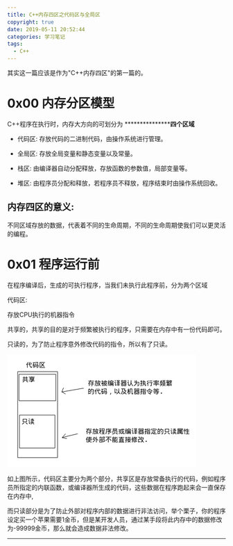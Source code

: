 ```yaml
---
title: C++内存四区之代码区与全局区
copyright: true
date: 2019-05-11 20:52:44
categories: 学习笔记
tags:
  - C++
---
```


其实这一篇应该是作为"C++内存四区"的第一篇的。

<!--more-->

# 0x00 内存分区模型

C++程序在执行时，内存大方向的可划分为 *****************四个区域**

   - 代码区: 存放代码的二进制代码，由操作系统进行管理。

   - 全局区: 存放全局变量和静态变量以及常量。

   - 栈区: 由编译器自动分配释放，存放函数的参数值，局部变量等。

   - 堆区: 由程序员分配和释放，若程序员不释放，程序结束时由操作系统回收。

## 内存四区的意义:

不同区域存放的数据，代表着不同的生命周期，不同的生命周期使我们可以更灵活的编程。

# 0x01 程序运行前

在程序编译后，生成的可执行程序，当我们未执行此程序前，分为两个区域

代码区:

   存放CPU执行的机器指令
   
   共享的，共享的目的是对于频繁被执行的程序，只需要在内存中有一份代码即可。

   只读的，为了防止程序意外修改代码的指令，所以有了只读。

![代码区示意图](C-内存四区之代码区与全局区/代码区示意图.png)

如上图所示，代码区主要分为两个部分，共享区是存放常备执行的代码，例如程序员所指定的内联函数，或编译器所生成的代码，这些数据在程序跑起来会一直保存在内存中,

而只读部分是为了防止外部对程序内部的数据进行非法访问，举个栗子，你的程序设定买一个苹果需要1金币，但是某开发人员，通过某手段将此内存中的数据修改为-99999金币，那么就会造成数据非法修改。

---

